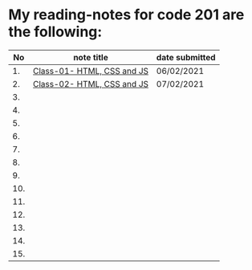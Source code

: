 # My reading-notes for code 201 are the following: 



|No|note title|date submitted|
|--|----------|----|
|1.| [Class-01- HTML, CSS and JS](201/class-01.md)|06/02/2021|
|2.| [Class-02- HTML, CSS and JS](201/class-02.md)|07/02/2021|
|3.|                                              |          |
|4.|                                              |          |
|5.|                                              |          |
|6.|                                              |          |
|7.|                                              |          |
|8.|                                              |          |
|9.|                                              |          |
|10.|                                              |          |
|11.|                                              |          |
|12.|                                              |          |
|13.|                                              |          |
|14.|                                              |          |
|15.|                                              |          |